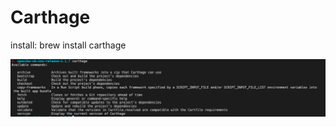 # Carthage

install: brew install carthage

![](../../../.gitbook/assets/izobrazhenie%20%2819%29.png)

